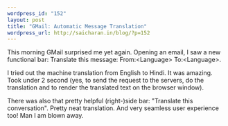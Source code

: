 ```yaml
--- 
wordpress_id: "152"
layout: post
title: "GMail: Automatic Message Translation"
wordpress_url: http://saicharan.in/blog/?p=152
---
```

This morning GMail surprised me yet again. Opening an email, I saw a new functional bar: Translate this message: From:&lt;Language&gt; To:&lt;Language&gt;.

I tried out the machine translation from English to Hindi. It was amazing. Took under 2 second (yes, to send the request to the servers, do the translation and to render the translated text on the browser window).

There was also that pretty helpful (right-)side bar: "Translate this conversation".
Pretty neat translation. And very seamless user experience too! Man I am blown away.
